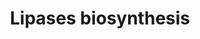 ---
annotations:
- id: PW:0000354
  parent: classic metabolic pathway
  type: Pathway Ontology
  value: glycerophospholipid metabolic pathway
authors:
- J.Heckman
- MaintBot
- Egonw
- Ddigles
description: ''
last-edited: 2013-07-12
organisms:
- Saccharomyces cerevisiae
redirect_from:
- /index.php/Pathway:WP71
- /instance/WP71
- /instance/WP71_r70049
revision: r70049
schema-jsonld:
- '@context': https://schema.org/
  '@id': https://wikipathways.github.io/pathways/WP71.html
  '@type': Dataset
  creator:
    '@type': Organization
    name: WikiPathways
  description: ''
  keywords:
  - ISC1
  - PLC1
  - SPO14
  - SPO22
  - choline
  - inositol 1,4,5-trisphosphate
  license: CC0
  name: Lipases biosynthesis
seo: CreativeWork
title: Lipases biosynthesis
wpid: WP71
---